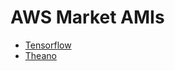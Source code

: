 # AWS Market AMIs

* [Tensorflow](awsmrkt-bfboost-ubuntu14-cuda75-tensorflow/README.md)
* [Theano](awsmrkt-bfboost-ubuntu14-cuda75-theano/README.md)
